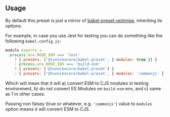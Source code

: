 ## Usage

By default this preset is just a mirror of
[babel-preset-optimise](https://ghub.now.sh/babel-preset-optimise), inheriting
its options.

For example, in case you use Jest for testing you can do something like the
following `babel.config.js`:

```js
module.exports =
  process.env.NODE_ENV === 'test'
    ? { presets: ['@tunnckocore/babel-preset', { modules: true }] }
    : process.env.NODE_ENV === 'build-esm'
    ? { presets: ['@tunnckocore/babel-preset'] }
    : { presets: ['@tunnckocore/babel-preset', { modules: 'commonjs' }] };
```

Which will mean that it will a) convert ESM to CJS modules in testing
environment, b) do not convert ES Modules on `build-esm` env, and c) same as 1
in other cases.

Passing non falsey (true or whatever, e.g. `'commonjs'`) value to `modules`
option means it will convert ESM to CJS.
